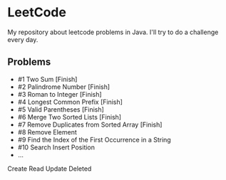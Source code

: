 # LeetCode
My repository about leetcode problems in Java.
I'll try to do a challenge every day.

## Problems
- #1 Two Sum [Finish]
- #2 Palindrome Number [Finish]
- #3 Roman to Integer [Finish]
- #4 Longest Common Prefix [Finish]
- #5 Valid Parentheses [Finish]
- #6 Merge Two Sorted Lists [Finish]
- #7 Remove Duplicates from Sorted Array [Finish]
- #8 Remove Element
- #9 Find the Index of the First Occurrence in a String
- #10 Search Insert Position
- ...


Create
Read
Update
Deleted
